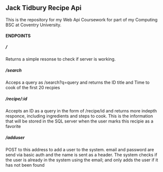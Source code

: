 ## Jack Tidbury Recipe Api

This is the repository for my Web Api Coursework for part of my Computing BSC at Coventry University.

#### ENDPOINTS

##### /
Returns a simple resonse to check if server is working.

##### /search
Acceps a query as /search?q=query and returns the ID title and Time to cook of the first 20 recpies

##### /recipe/:id

Accepts an ID as a query in the form of /recipe/id and returns more indepth responce, including ingredients and steps to cook. This is the information that will be stored in the SQL server when the user marks this recipie as a favorite

##### /adduser

POST to this address to add a user to the system. email and password are send via basic auth and the name is sent as a header. The system checks if the user is already in the system using the email; and only adds the user if it has not been found  
